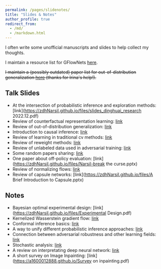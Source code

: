 ```yaml
---
permalink: /pages/slidenotes/
title: "Slides & Notes"
author_profile: true
redirect_from: 
  - /md/
  - /markdown.html
---
```


I often write some unofficial manuscripts and slides to help collect my thoughts. 

I maintain a resource list for GFlowNets [here](https://github.com/zdhNarsil/Awesome-GFlowNets).

~~I maintain a (possibly outdated) paper list for out-of-distribution generalization [here](https://sites.google.com/site/irinarish/ood_generalization) (thanks for Irina's help!).~~

## Talk Slides
* At the intersection of probabilistic
inference and exploration methods: [link](https://zdhNarsil.github.io/files/slides_dinghuai_research 2022.12.pdf)
* Review of counterfactual representation learning: [link](https://zdhNarsil.github.io/files/treatment_effect.pdf)
* Review of out-of-distribution generalization: [link](https://zdhNarsil.github.io/files/Intro_of_OoD.pdf)
* Introduction to causal inference: [link](https://zdhNarsil.github.io/files/intro_causality.pdf)
* Review of learning in traditional cv methods: [link](https://zdhNarsil.github.io/files/tradition_nn_slides.pdf)
* Review of reweight methods: [link](https://zdhNarsil.github.io/files/Reweight_slides.pdf)
* Review of unlabeled data used in adversarial training: [link](https://zdhNarsil.github.io/files/unlabeladvtrain.pdf)
* Some random papers sharing: [link](https://zdhNarsil.github.io/files/paper_sharing_slides_for_yunjin_s_seminar.pdf)
* One paper about off-policy evaluation: [link](https://zdhNarsil.github.io/files/Narsil-break the curse.pptx)
* Review of normalizing flows: [link](https://zdhNarsil.github.io/files/Normalizing%20Flows.pptx)
* Review of capsule networks: [link](https://zdhNarsil.github.io/files/A Brief Introduction to Capsule.pptx)

## Notes
* Bayesian optimal experimental design: [link](https://zdhNarsil.github.io/files/Experimental Design.pdf)
* Kernelized Wasserstein gradient flow: [link](https://zdhNarsil.github.io/files/Kernelized%20Wasserstein%20Gradient%20Flow.pdf)
* Conformal inference basics: [link](https://zdhNarsil.github.io/files/conformal_inference_basics.pdf)
* A way to unify different probabilistic inference approaches: [link](https://zdhNarsil.github.io/files/notes_about_unifying_probabilistic_inference.pdf)
* Connection between adversarial robustness and other learning fields: [link](https://zdhNarsil.github.io/files/bridge_adv_and_others.pdf)
* Stochastic analysis: [link](https://zdhNarsil.github.io/files/Notes_of_Stochastic_Analysis.pdf)
* A review on interpretating deep neural network: [link](https://zdhNarsil.github.io/files/interpretnn.pdf)
* A short survey on Image Inpainting: [link](https://a1600012888.github.io/Survey on inpainting.pdf)


